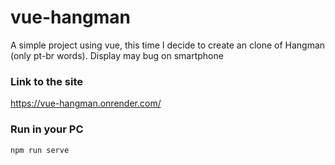 # vue-hangman

A simple project using vue, this time I decide to create an clone of Hangman (only pt-br words).
Display may bug on smartphone

### Link to the site
https://vue-hangman.onrender.com/

### Run in your PC
```
npm run serve
```
